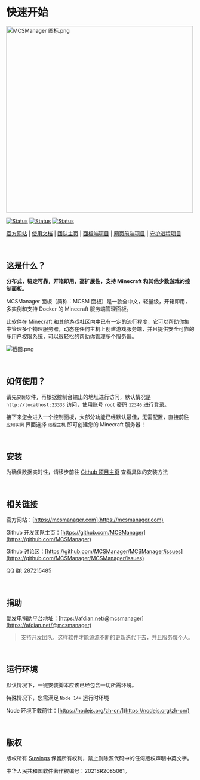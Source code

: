 # 快速开始

<img src="https://public-link.oss-cn-shenzhen.aliyuncs.com/mcsm_picture/logo.png" alt="MCSManager 图标.png" width="500px" />

<br />

[![Status](https://img.shields.io/badge/npm-v6.14.15-blue.svg)](https://www.npmjs.com/)
[![Status](https://img.shields.io/badge/node-v14.17.6-blue.svg)](https://nodejs.org/en/download/)
[![Status](https://img.shields.io/badge/License-GPL-red.svg)](https://github.com/Suwings/MCSManager)

[官方网站](http://mcsmanager.com/) | [使用文档](https://docs.mcsmanager.com/) | [团队主页](https://github.com/MCSManager) | [面板端项目](https://github.com/MCSManager/MCSManager) | [网页前端项目](https://github.com/MCSManager/UI) | [守护进程项目](https://github.com/MCSManager/Daemon)

<br />

## 这是什么？

**分布式，稳定可靠，开箱即用，高扩展性，支持 Minecraft 和其他少数游戏的控制面板。**

MCSManager 面板（简称：MCSM 面板）是一款全中文，轻量级，开箱即用，多实例和支持 Docker 的 Minecraft 服务端管理面板。

此软件在 Minecraft 和其他游戏社区内中已有一定的流行程度，它可以帮助你集中管理多个物理服务器，动态在任何主机上创建游戏服务端，并且提供安全可靠的多用户权限系统，可以很轻松的帮助你管理多个服务器。

![截图.png](https://public-link.oss-cn-shenzhen.aliyuncs.com/mcsm_picture/MCSM9.png)

<br />

## 如何使用？

请先`安装`软件，再根据控制台输出的地址进行访问，默认情况是 `http://localhost:23333` 访问，使用账号 `root` 密码 `12346` 进行登录。

接下来您会进入一个控制面板，大部分功能已经默认最佳，无需配置，直接前往 `应用实例` 界面选择 `远程主机` 即可创建您的 Minecraft 服务器！

<br />

## 安装

为确保数据实时性，请移步前往 [Github 项目主页](https://github.com/MCSManager/MCSManager) 查看具体的安装方法

<br />

## 相关链接

官方网站：[https://mcsmanager.com](https://mcsmanager.com)

Github 开发团队主页：[https://github.com/MCSManager](https://github.com/MCSManager)

Github 讨论区：[https://github.com/MCSManager/MCSManager/issues](https://github.com/MCSManager/MCSManager/issues)

QQ 群: [287215485](https://jq.qq.com/?_wv=1027&k=eou88jyb)

<br />

## 捐助

爱发电捐助平台地址：[https://afdian.net/@mcsmanager](https://afdian.net/@mcsmanager)

> 支持开发团队，这样软件才能源源不断的更新迭代下去，并且服务每个人。

<br />

## 运行环境

默认情况下，一键安装脚本应该已经包含一切所需环境。

特殊情况下，您需满足 `Node 14+` 运行时环境

Node 环境下载前往：[https://nodejs.org/zh-cn/](https://nodejs.org/zh-cn/)

<br />

## 版权

版权所有 [Suwings](https://github.com/Suwings) 保留所有权利，禁止删除源代码中的任何版权声明中英文字。

中华人民共和国软件著作权编号：2021SR2085061。
